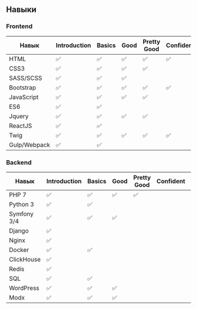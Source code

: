 ## Навыки

### Frontend
| Навык | Introduction | Basics | Good | Pretty Good | Confident | Awesome |
| ---   | ---          | ---    | ---  | ---         | ---       | ---     |
| HTML | :white_check_mark: | :white_check_mark: | :white_check_mark: | :white_check_mark: | :white_check_mark:
| CSS3 | :white_check_mark: | :white_check_mark: | :white_check_mark: | :white_check_mark:
| SASS/SCSS | :white_check_mark: | :white_check_mark: | :white_check_mark:
| Bootstrap | :white_check_mark: | :white_check_mark: | :white_check_mark: | :white_check_mark: | :white_check_mark:
| JavaScript | :white_check_mark: | :white_check_mark: | :white_check_mark: | :white_check_mark:
| ES6 | :white_check_mark: | :white_check_mark:
| Jquery | :white_check_mark: | :white_check_mark: | :white_check_mark: | :white_check_mark:
| ReactJS | :white_check_mark: | :white_check_mark: |
| Twig | :white_check_mark: | :white_check_mark: | :white_check_mark: | :white_check_mark: | :white_check_mark:
| Gulp/Webpack | :white_check_mark: | :white_check_mark: |



### Backend
| Навык | Introduction | Basics | Good | Pretty Good | Confident | Awesome |
| ---   | ---          | ---    | ---  | ---         | ---       | ---     |
| PHP 7 | :white_check_mark: | :white_check_mark: | :white_check_mark: | :white_check_mark: | 
| Python 3 | :white_check_mark: | :white_check_mark: |
| Symfony 3/4 | :white_check_mark: | :white_check_mark: | :white_check_mark: |
| Django | :white_check_mark:
| Nginx | :white_check_mark:
| Docker | :white_check_mark: | :white_check_mark:
| ClickHouse | :white_check_mark:
| Redis | :white_check_mark:
| SQL | :white_check_mark: | :white_check_mark:
| WordPress | :white_check_mark: | :white_check_mark: | :white_check_mark:
| Modx | :white_check_mark: | :white_check_mark: | :white_check_mark: